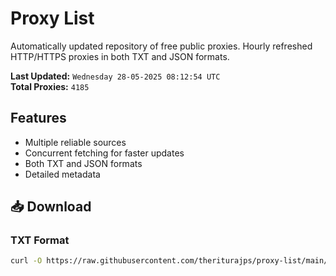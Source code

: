 # Proxy List

Automatically updated repository of free public proxies. Hourly refreshed HTTP/HTTPS proxies in both TXT and JSON formats.

**Last Updated:** `Wednesday 28-05-2025 08:12:54 UTC`  
**Total Proxies:** `4185`

## Features
- Multiple reliable sources
- Concurrent fetching for faster updates
- Both TXT and JSON formats
- Detailed metadata

## 📥 Download

### TXT Format
```bash
curl -O https://raw.githubusercontent.com/theriturajps/proxy-list/main/proxies.txt